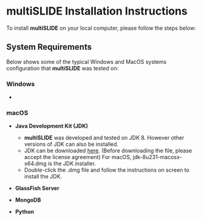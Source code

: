 # multiSLIDE Installation Instructions  

To install **multiSLIDE** on your local computer, please follow the steps below: 

## System Requirements


Below shows some of the typical Windows and MacOS systems configuration that **multiSLIDE** was tested on:  

### Windows 

* 


### macOS

* **Java Development Kit (JDK)**

	* **multiSLIDE** was developed and tested on JDK 8. However other versions of JDK can also be installed. 
	* JDK can be downloaded [here](https://www.oracle.com/technetwork/java/javase/downloads/jdk8-downloads-2133151.html). 
	  (Before downloading the file, please accept the license agreement) 
	  For macOS, jdk-8u231-macosx-x64.dmg is the JDK installer. 
	* Double-click the .dmg file and follow the instructions on screen to install the JDK.

* **GlassFish Server**
* **MongoDB**
* **Python**





